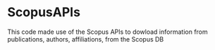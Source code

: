 # ScopusAPIs
This code made use of the Scopus APIs to dowload information from publications, authors, affiliations, from the Scopus DB
